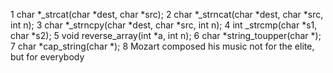 1 char *_strcat(char *dest, char *src);
2 char *_strncat(char *dest, char *src, int n);
3 char *_strncpy(char *dest, char *src, int n);
4 int _strcmp(char *s1, char *s2);
5 void reverse_array(int *a, int n);
6 char *string_toupper(char *);
7 char *cap_string(char *);
8 Mozart composed his music not for the elite, but for everybody
